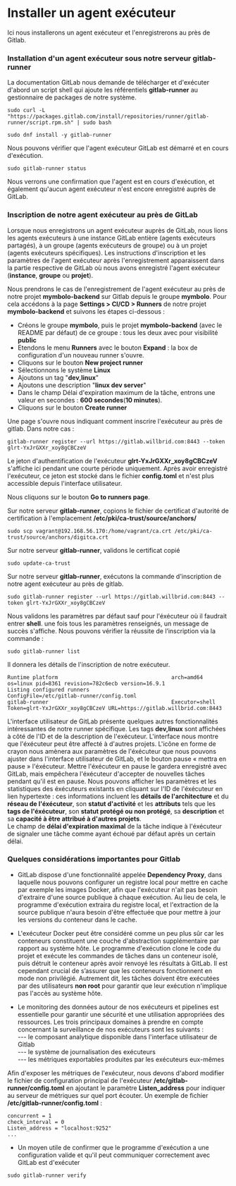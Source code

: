 # Installer un agent exécuteur

Ici nous installerons un agent exécuteur et l'enregistrerons au près de Gitlab.

### Installation d'un agent exécuteur sous notre serveur gitlab-runner

La documentation GitLab nous demande de télécharger et d'exécuter d'abord un script shell qui ajoute les référentiels **gitlab-runner** au gestionnaire de packages de notre système.

```
sudo curl -L "https://packages.gitlab.com/install/repositories/runner/gitlab-runner/script.rpm.sh" | sudo bash
```

```
sudo dnf install -y gitlab-runner
```

Nous pouvons vérifier que l'agent exécuteur GitLab est démarré et en cours d'exécution.

```
sudo gitlab-runner status
```

Nous verrons une confirmation que l'agent est en cours d'exécution, et également qu'aucun agent exécuteur n'est encore enregistré auprès de GitLab.

### Inscription de notre agent exécuteur au près de GitLab

Lorsque nous enregistrons un agent exécuteur auprès de GitLab, nous lions les agents exécuteurs à une instance GitLab entière (agents exécuteurs partagés), à un groupe (agents exécuteurs de groupe) ou à un projet (agents exécuteurs spécifiques). Les instructions d'inscription et les paramètres de l'agent exécuteur après l'enregistrement apparaissent dans la partie respective de GitLab où nous avons enregistré l'agent exécuteur (**instance**, **groupe** ou **projet**).

Nous prendrons le cas de l'enregistrement de l'agent exécuteur au près de notre projet **mymbolo-backend** sur Gitlab depuis le groupe **mymbolo**. Pour cela accédons à la page **Settings > CI/CD > Runners** de notre projet **mymbolo-backend** et suivons les étapes ci-dessous :

- Créons le groupe **mymbolo**, puis le projet **mymbolo-backend** (avec le README par défaut) de ce groupe : tous les deux avec pour visibilité **public**
- Etendons le menu **Runners** avec le bouton **Expand** : la box de configuration d'un nouveau runner s'ouvre.
- Cliquons sur le bouton **New project runner**
- Sélectionnons le système **Linux**
- Ajoutons un tag "**dev,linux**"
- Ajoutons une description "**linux dev server**"
- Dans le champ Délai d'expiration maximum de la tâche, entrons une valeur en secondes : **600 secondes**(**10 minutes**).
- Cliquons sur le bouton **Create runner**

Une page s'ouvre nous indiquant comment inscrire l'exécuteur au près de gitlab. Dans notre cas :

```
gitlab-runner register --url https://gitlab.willbrid.com:8443 --token glrt-YxJrGXXr_xoy8gCBCzeV
```

Le jeton d'authentification de l'exécuteur **glrt-YxJrGXXr_xoy8gCBCzeV** s'affiche ici pendant une courte période uniquement. Après avoir enregistré l'exécuteur, ce jeton est stocké dans le fichier **config.toml** et n'est plus accessible depuis l'interface utilisateur.

Nous cliquons sur le bouton **Go to runners page**.

Sur notre serveur **gitlab-runner**, copions le fichier de certificat d'autorité de certification à l'emplacement **/etc/pki/ca-trust/source/anchors/**

```
sudo scp vagrant@192.168.56.170:/home/vagrant/ca.crt /etc/pki/ca-trust/source/anchors/digitca.crt 
```

Sur notre serveur **gitlab-runner**, validons le certificat copié

```
sudo update-ca-trust
```

Sur notre serveur **gitlab-runner**, exécutons la commande d'inscription de notre agent exécuteur au près de gitlab.

```
sudo gitlab-runner register --url https://gitlab.willbrid.com:8443 --token glrt-YxJrGXXr_xoy8gCBCzeV
```

Nous validons les paramètres par défaut sauf pour l'éxécuteur où il faudrait entrer **shell**. une fois tous les paramètres renseignés, un message de succès s'affiche. Nous pouvons vérifier la réussite de l’inscription via la commande :

```
sudo gitlab-runner list
```

Il donnera les détails de l'inscription de notre exécuteur.

```
Runtime platform                                    arch=amd64 os=linux pid=8361 revision=782c6ecb version=16.9.1
Listing configured runners                          ConfigFile=/etc/gitlab-runner/config.toml
gitlab-runner                                       Executor=shell Token=glrt-YxJrGXXr_xoy8gCBCzeV URL=https://gitlab.willbrid.com:8443
```

L'interface utilisateur de GitLab présente quelques autres fonctionnalités intéressantes de notre runner spécifique. Les tags **dev,linux** sont affichées à côté de l'ID et de la description de l'exécuteur. L'interface nous montre que l'éxécuteur peut être affecté à d'autres projets. L'icône en forme de crayon nous amènera aux paramètres de l'éxécuteur que nous pouvons ajuster dans l'interface utilisateur de GitLab, et le bouton pause « mettra en pause » l'éxécuteur. Mettre l'éxécuteur en pause le gardera enregistré avec GitLab, mais empêchera l'éxécuteur d'accepter de nouvelles tâches pendant qu'il est en pause. Nous pouvons afficher les paramètres et les statistiques des éxécuteurs existants en cliquant sur l'ID de l'éxécuteur en lien hypertexte : ces informations incluent les **détails de l'architecture** et du **réseau de l'éxécuteur**, son **statut d'activité** et les **attributs** tels que les **tags de l'éxécuteur**, son **statut protégé ou non protégé**, sa **description** et sa **capacité à être attribué à d'autres projets**. <br>
Le champ de **délai d'expiration maximal** de la tâche indique à l'éxécuteur de signaler une tâche comme ayant échoué par défaut après un certain délai.

### Quelques considérations importantes pour Gitlab

- GitLab dispose d'une fonctionnalité appelée **Dependency Proxy**, dans laquelle nous pouvons configurer un registre local pour mettre en cache par exemple les images Docker, afin que l'exécuteur n'ait pas besoin d'extraire d'une source publique à chaque exécution. Au lieu de cela, le programme d'exécution extraira du registre local, et l'extraction de la source publique n'aura besoin d'être effectuée que pour mettre à jour les versions du conteneur dans le cache.

- L'exécuteur Docker peut être considéré comme un peu plus sûr car les conteneurs constituent une couche d'abstraction supplémentaire par rapport au système hôte. Le programme d'exécution clone le code du projet et exécute les commandes de tâches dans un conteneur isolé, puis détruit le conteneur après avoir renvoyé les résultats à GitLab. Il est cependant crucial de s’assurer que les conteneurs fonctionnent en mode non privilégié. Autrement dit, les tâches doivent être exécutées par des utilisateurs **non root** pour garantir que leur exécution n'implique pas l'accès au système hôte.

- Le monitoring des données autour de nos exécuteurs et pipelines est essentielle pour garantir une sécurité et une utilisation appropriées des ressources. Les trois principaux domaines à prendre en compte concernant la surveillance de nos exécuteurs sont les suivants : <br>
--- le composant analytique disponible dans l'interface utilisateur de Gitlab <br>
--- le système de journalisation des exécuteurs <br>
--- les métriques exportables produites par les exécuteurs eux-mêmes

Afin d'exposer les métriques de l'exécuteur, nous devons d'abord modifier le fichier de configuration principal de l'exécuteur **/etc/gitlab-runner/config.toml** en ajoutant le paramètre **Listen_address** pour indiquer au serveur de métriques sur quel port écouter. Un exemple de fichier **/etc/gitlab-runner/config.toml** :

```
concurrent = 1
check_interval = 0
Listen_address = "localhost:9252"
...
```

- Un moyen utile de confirmer que le programme d'exécution a une configuration valide et qu'il peut communiquer correctement avec GitLab est d'exécuter

```
sudo gitlab-runner verify
```